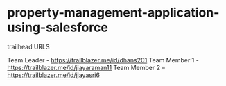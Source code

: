 # property-management-application-using-salesforce


trailhead URLS


Team Leader       - https://trailblazer.me/id/dhans201
Team Member 1  - https://trailblazer.me/id/jjayaraman11
Team Member 2 – https://trailblazer.me/id/jjayasri6


